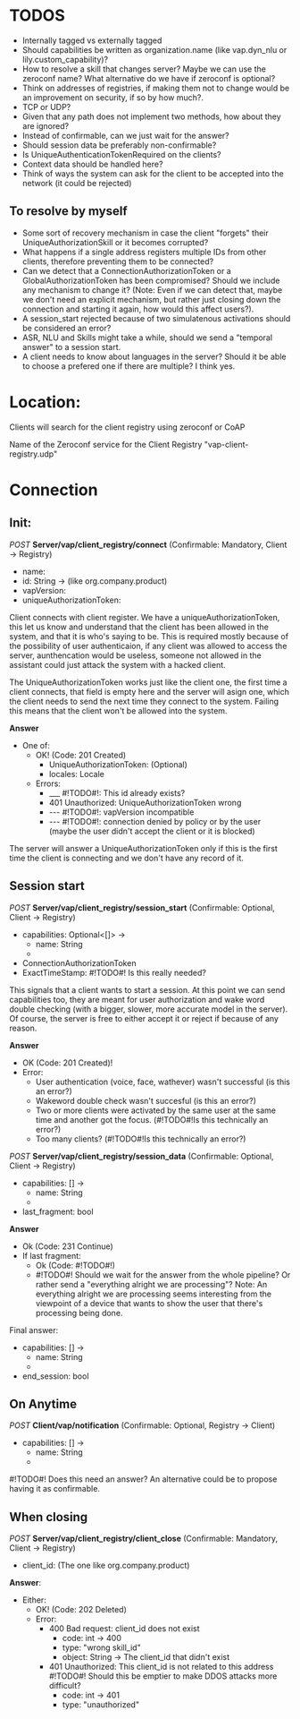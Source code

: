 

# TODOS

* Internally tagged vs externally tagged
* Should capabilities be written as organization.name (like vap.dyn_nlu or lily.custom_capability)?
* How to resolve a skill that changes server? Maybe we can use the zeroconf name? What alternative do we have if zeroconf is optional?
* Think on addresses of registries, if making them not to change would be an improvement on security, if so by how much?.
* TCP or UDP?
* Given that any path does not implement two methods, how about they are ignored?
* Instead of confirmable, can we just wait for the answer?
* Should session data be preferably non-confirmable?
* Is UniqueAuthenticationTokenRequired on the clients?
* Context data should be handled here?
* Think of ways the system can ask for the client to be accepted into the network (it could be rejected)

## To resolve by myself

* Some sort of recovery mechanism in case the client "forgets" their UniqueAuthorizationSkill or it becomes corrupted?
* What happens if a single address registers multiple IDs from other clients, therefore preventing them to be connected?
* Can we detect that a ConnectionAuthorizationToken or a GlobalAuthorizationToken has been compromised? Should we include any mechanism to change it? (Note: Even if we can detect that, maybe we don't need an explicit mechanism, but rather just closing down the connection and starting it again, how would this affect users?).
* A session_start rejected because of two simulatenous activations should be considered an error?
* ASR, NLU and Skills might take a while, should we send a "temporal answer" to a session start.
* A client needs to know about languages in the server? Should it be able to choose a prefered one if there are multiple? I think yes.

# Location:

Clients will search for the client registry using zeroconf or CoAP 

Name of the Zeroconf service for the Client Registry "vap-client-registry.udp"

# Connection

## Init:

*POST* **Server/vap/client_registry/connect** (Confirmable: Mandatory, Client -> Registry)
* name:
* id: String -> (like org.company.product)
* vapVersion:
* uniqueAuthorizationToken: 

Client connects with client register. We have a uniqueAuthorizationToken, this let us know and understand that the client has been allowed in the system, and that it is who's saying to be. This is required mostly because of the possibility of user authenticaion, if any client was allowed to access the server, aunthencation would be useless, someone not allowed in the assistant could just attack the system with a hacked client.

The UniqueAuthorizationToken works just like the client one, the first time a client connects, that field is empty here and the server will asign one, which the client needs to send the next time they connect to the system. Failing this means that the client won't be allowed into the system.

**Answer**
* One of:
    * OK! (Code: 201 Created)
        * UniqueAuthorizationToken: (Optional)
        * locales: Locale
    * Errors:
        * ___ #!TODO#!: This id already exists?
        * 401 Unauthorized: UniqueAuthorizationToken wrong
        * --- #!TODO#!: vapVersion incompatible
        * --- #!TODO#!: connection denied by policy or by the user (maybe the user didn't accept the client or it is blocked)

The server will answer a UniqueAuthorizationToken only if this is the first time the client is connecting and we don't have any record of it.

## Session start

*POST* **Server/vap/client_registry/session_start** (Confirmable: Optional, Client -> Registry)
* capabilities: Optional<[]> ->
    * name: String
    * <capability data>
* ConnectionAuthorizationToken
* ExactTimeStamp:  #!TODO#! Is this really needed?

This signals that a client wants to start a session. At this point we can send capabilities too, they are meant for user authorization and wake word double checking (with a bigger, slower, more accurate model in the server). Of course, the server is free to either accept it or reject if because of any reason.

**Answer**
* OK (Code: 201 Created)!
* Error:
    * User authentication (voice, face, wathever) wasn't successful (is this an error?)
    * Wakeword double check wasn't succesful (is this an error?)
    * Two or more clients were activated by the same user at the same time and another got the focus. (#!TODO#!Is this technically an error?)
    * Too many clients? (#!TODO#!Is this technically an error?)

*POST* **Server/vap/client_registry/session_data** (Confirmable: Optional, Client -> Registry)
* capabilities: [] ->
    * name: String
    * <capability data>
* last_fragment: bool

**Answer**
* Ok (Code: 231 Continue)
* If last fragment:
    * Ok (Code: #!TODO#!)
    * #!TODO#! Should we wait for the answer from the whole pipeline? Or rather send a "everything alright we are processing"? Note: An everything alright we are processing seems interesting from the viewpoint of a device that wants to show the user that there's processing being done.

Final answer:
* capabilities: [] ->
    * name: String
    * <capability data>
* end_session: bool

## On Anytime

*POST* **Client/vap/notification** (Confirmable: Optional, Registry -> Client)
* capabilities: [] ->
    * name: String
    * <capability data>

#!TODO#! Does this need an answer? An alternative could be to propose having it as confirmable.

## When closing

*POST* **Server/vap/client_registry/client_close** (Confirmable: Mandatory, Client -> Registry)
* client_id: (The one like org.company.product)  

**Answer**:
* Either:
    * OK! (Code: 202 Deleted)
    * Error:
        * 400 Bad request: client_id does not exist
            * code: int -> 400
            * type: "wrong skill_id"
            * object: String -> The client_id that didn't exist
        * 401 Unauthorized: This client_id is not related to this address #!TODO#! Should this be emptier to make DDOS attacks more difficult?
            * code: int -> 401
            * type: "unauthorized"